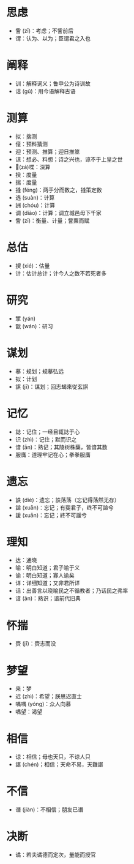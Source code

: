 # 思虑
* 訾 (zī)：考虑；不訾前后
* 谓：认为、以为；臣谓君之入也
# 阐释
* 训：解释词义；鲁申公为诗训故
* 诂 (gǔ)：用今语解释古语
# 测算
* 拟：揣测
* 億：预料猜测
* 迎：预测、推算；迎日推筮
* 谅：想必、料想；诗之兴也，谅不于上皇之世
* 𡁕(zá)喋：深算
* 揆：度量
* 揣：度量
* 摓 (féng)：两手分而数之，摓策定数
* 选 (suàn)：计算
* 詶 (chóu)：计算
* 调 (diào)：计算；调立城邑毋下千家
* 訾 (zī)：衡量、计量；訾粟而赋
# 总估
* 揳 (xié)：估量
* 计：估计总计；计今人之数不若死者多
# 研究
* 揅 (yán)
* 翫 (wán)：研习
# 谋划
* 摹：规划；规摹弘远
* 拟：计划
* 諆 (jī)：谋划；回志朅來從玄諆
# 记忆
* 誌：记住；一经目辄誌于心
* 识 (zhì)：记住；默而识之
* 谙 (ān)：熟记；其陵树株蘖，皆谙其数
* 服膺：道理牢记在心；拳拳服膺
# 遗忘
* 詄 (dié)：遗忘；詄荡荡（忘记得荡然无存）
* 諠 (xuān)：忘记；有斐君子，终不可諠兮
* 諼 (xuān)：忘记；終不可諼兮

# 理知
* 达：通晓
* 喻：明白知道；君子喻于义
* 谕：明白知道；寡人谕矣
* 详：详细知道；又非君所详
* 话：出善言以晓喻民之不循教者；乃话民之弗率
* 谙 (ān)：熟识；谙前代旧典

# 怀揣
* 赍 (jī)：赍志而没
# 梦望
* 来：梦
* 迟 (zhì)：希望；朕思迟直士
* 喁喁 (yóng)：众人向慕
* 喁望：渴望
# 相信
* 谅：相信；母也天只，不谅人只
* 諶 (chén)；相信；天命不易，天難諶
# 不信
* 谮 (jiàn)：不相信；朋友已谮
# 决断
* 谲：若夫谲德而定次，量能而授官